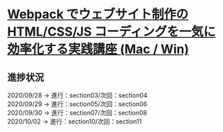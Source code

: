 # [Webpack でウェブサイト制作の HTML/CSS/JS コーディングを一気に効率化する実践講座 (Mac / Win)](https://www.udemy.com/share/1033sGCUMecllVRno=/)

## 進捗状況

2020/09/28 -> 進行：section03/次回：section04  
2020/09/29 -> 進行：section05/次回：section06  
2020/09/30 -> 進行：section07/次回：section08       
2020/10/02 -> 進行：section10/次回：section11              
